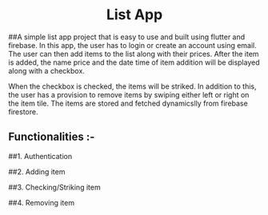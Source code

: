 <div align="center">
<h1> List App </h1>
</div>

##A simple list app project that is easy to use and built using flutter and firebase. 
In this app, the user has to login or create an account using email. The user can then add items to the list along with their prices. After the item is added, the name price and the date time of item addition will be displayed along with a checkbox. 

When the checkbox is checked, the items will be striked. In addition to this, the user has a provision to remove items by swiping either left or right on the item tile. The items are stored and fetched dynamicslly from firebase firestore.

## Functionalities :-
##1. Authentication

##2. Adding item

##3. Checking/Striking item

##4. Removing item
  
<div id="Bottom"></div>
